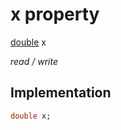 


# x property






[double](https://api.flutter.dev/flutter/dart-core/double-class.html) x
  
_read / write_






## Implementation

```dart
double x;


```







